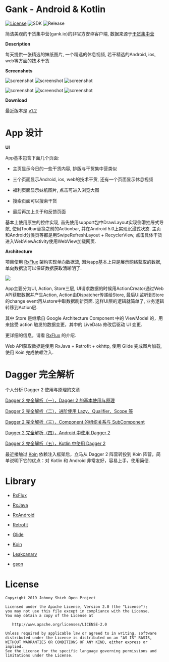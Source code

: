# Gank - Android & Kotlin

[![License](https://img.shields.io/badge/License-Apache%202.0-blue.svg)](https://github.com/JohnnyShieh/Gank/blob/master/LICENSE)
![SDK](https://img.shields.io/badge/SDK-19%2B-orange.svg)
![Release](https://img.shields.io/badge/release-v1.1-blue.svg)

简洁美观的干货集中营(gank.io)的非官方安卓客户端, 数据来源于[干货集中营](http://gank.io/)

**Description**

每天提供一张精选的妹纸图片, 一个精选的休息视频, 若干精选的Android, ios, web等方面的技术干货

**Screenshots**

![screenshot](/screenshots/today.jpg)   ![screenshot](/screenshots/navigation.jpg)   ![screenshot](/screenshots/welfare.jpg)

![screenshot](/screenshots/picture.jpg)   ![screenshot](/screenshots/android.jpg)   ![screenshot](/screenshots/about.jpg)

**Download**

最近版本是 [v1.2](https://github.com/JohnnyShieh/Gank/releases/download/v1.2/Gank_v1.2_2019-07-26_fir.apk)

# App 设计

**UI**

App基本包含下面几个页面:

* 主页显示今日的一些干货内容, 排版与干货集中营类似

* 三个页面显示Android, ios, web的技术干货, 还有一个页面显示休息视频

* 福利页面显示妹纸图片, 点击可进入浏览大图

* 搜索页面可以搜索干货

* 最后再加上关于和反馈页面

基本上使用原生的控件实现, 首先使用support包中DrawLayout实现侧滑抽屉式导航, 使用Toolbar替换之前的Actionbar, 并在Android 5.0上实现沉浸式状态. 主页和Android分类页等都是用SwipeRefreshLayout + RecyclerView, 点击具体干货进入WebViewActivity使用WebView加载网页.

**Architecture**

项目使用 [RxFlux](https://github.com/JohnnyShieh/RxFlux) 架构实现单向数据流, 因为app基本上只是展示网络获取的数据, 单向数据流可以保证数据获取清晰明了. 

![](/pic/flux-arch.png)

App主要分为UI, Action, Store三层, UI请求数据的时候用ActionCreator通过Web API获取数据并产生Action, Action由Dispatcher传递给Store, 最后UI监听到Store的change event再从store中取数据刷新页面. 这样UI层的逻辑就简单了, 业务逻辑转移到Action层.

其中 Store 是继承自 Google Architecture Component 中的 ViewModel 的，用来接受 action 触发的数据变更，其中的 LiveData 修改后驱动 UI 变更.

更详细的信息，请看 [RxFlux](https://github.com/JohnnyShieh/RxFlux) 的介绍.

Web API获取数据是使用 RxJava + Retrofit + okhttp, 使用 Glide 完成图片加载, 使用 Koin 完成依赖注入.

# Dagger 完全解析

个人分析 Dagger 2 使用与原理的文章

[Dagger 2 完全解析（一），Dagger 2 的基本使用与原理](http://johnnyshieh.me/posts/dagger-basic/)

[Dagger 2 完全解析（二），进阶使用 Lazy、Qualifier、Scope 等](http://johnnyshieh.me/posts/dagger-advance/)

[Dagger 2 完全解析（三），Component 的组织关系与 SubComponent](http://johnnyshieh.me/posts/dagger-subcomponent/)

[Dagger 2 完全解析（四），Android 中使用 Dagger 2](http://johnnyshieh.me/posts/dagger-use-in-android/)

[Dagger 2 完全解析（五），Kotlin 中使用 Dagger 2](http://johnnyshieh.me/posts/dagger-use-in-kotlin/)

最近接触过 [Koin](https://github.com/InsertKoinIO/koin) 依赖注入框架后，立马从 Dagger 2 阵营转投到 Koin 阵营，简单说明下它的优点：对 Kotlin 和 Android 非常友好，容易上手，使用简便. 

# Library

* [RxFlux](https://github.com/JohnnyShieh/RxFlux)

* [RxJava](https://github.com/ReactiveX/RxJava)

* [RxAndroid](https://github.com/ReactiveX/RxAndroid)

* [Retrofit](https://github.com/square/retrofit)

* [Glide](https://github.com/bumptech/glide)

* [Koin](https://github.com/InsertKoinIO/koin)

* [Leakcanary](https://github.com/square/leakcanary)

* [gson](https://github.com/google/gson)

# License


    Copyright 2019 Johnny Shieh Open Project

    Licensed under the Apache License, Version 2.0 (the "License");
    you may not use this file except in compliance with the License.
    You may obtain a copy of the License at

       http://www.apache.org/licenses/LICENSE-2.0

    Unless required by applicable law or agreed to in writing, software
    distributed under the License is distributed on an "AS IS" BASIS,
    WITHOUT WARRANTIES OR CONDITIONS OF ANY KIND, either express or implied.
    See the License for the specific language governing permissions and
    limitations under the License.
